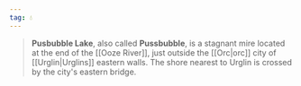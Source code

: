 ```yaml
---
tag: 💧
---
```

> **Pusbubble Lake**, also called **Pussbubble**,  is a stagnant mire located at the end of the [[Ooze River]], just outside the [[Orc|orc]] city of [[Urglin|Urglins]] eastern walls. The shore nearest to Urglin is crossed by the city's eastern bridge.









